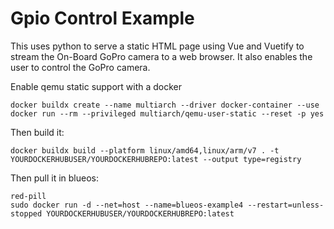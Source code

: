 # Gpio Control Example

This uses python to serve a static HTML page using Vue and Vuetify to stream the On-Board GoPro camera to a web browser. It also enables the user to control the GoPro camera.

Enable qemu static support with a docker

```
docker buildx create --name multiarch --driver docker-container --use
docker run --rm --privileged multiarch/qemu-user-static --reset -p yes
```

Then build it:

`docker buildx build --platform linux/amd64,linux/arm/v7 . -t YOURDOCKERHUBUSER/YOURDOCKERHUBREPO:latest --output type=registry
`

Then pull it in blueos:


```
red-pill
sudo docker run -d --net=host --name=blueos-example4 --restart=unless-stopped YOURDOCKERHUBUSER/YOURDOCKERHUBREPO:latest
```